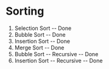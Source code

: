 # Sorting

1. Selection Sort -- Done
2. Bubble Sort -- Done
3. Insertion Sort -- Done
4. Merge Sort -- Done
5. Bubble Sort -- Recursive -- Done
6. Insertion Sort -- Recursive -- Done